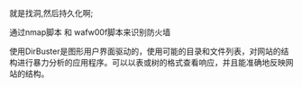 
就是找洞,然后持久化啊;

通过nmap脚本 和 wafw00f脚本来识别防火墙

使用DirBuster是图形用户界面驱动的，使用可能的目录和文件列表，对网站的结构进行暴力分析的应用程序。可以以表或树的格式查看响应，并且能准确地反映网站的结构。

